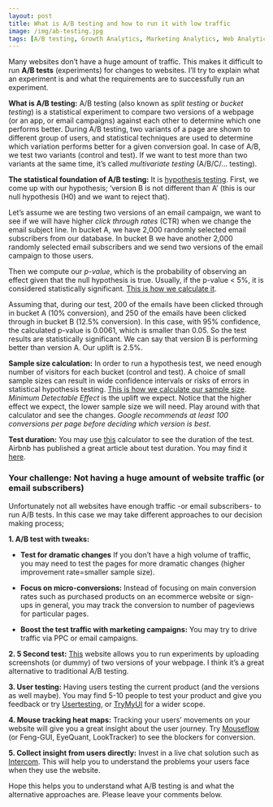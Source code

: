 ```yaml
---
layout: post
title: What is A/B testing and how to run it with low traffic 
image: /img/ab-testing.jpg
tags: [A/B testing, Growth Analytics, Marketing Analytics, Web Analytics, Conversion, Optimisation]
---
```


Many websites don’t have a huge amount of traffic. This makes it difficult to run **A/B tests** (experiments) for changes to websites. I’ll try to explain what an experiment is and what the requirements are to successfully run an experiment.
 
**What is A/B testing:** A/B testing (also known as *split testing* or *bucket testing*) is a statistical experiment to compare two versions of a webpage (or an app, or email campaigns) against each other to determine which one performs better. During A/B testing, two variants of a page are shown to different group of users, and statistical techniques are used to determine which variation performs better for a given conversion goal. In case of A/B, we test two variants (control and test). If we want to test more than two variants at the same time, it’s called *multivariate testing* (A/B/C/… testing).
 
**The statistical foundation of A/B testing:** It is [hypothesis testing](https://en.wikipedia.org/wiki/Statistical_hypothesis_testing). First, we come up with our hypothesis; ‘version B is not different than A’ (this is our null hypothesis (H0) and we want to reject that).

Let’s assume we are testing two versions of an email campaign, we want to see if we will have higher *click through rates* (CTR) when we change the email subject line. In bucket A, we have 2,000 randomly selected email subscribers from our database. In bucket B we have another 2,000 randomly selected email subscribers and we send two versions of the email campaign to those users.
 
Then we compute our *p-value*, which is the probability of observing an effect given that the null hypothesis is true. Usually, if the p-value < 5%, it is considered statistically significant. [This is how we calculate it](https://abtestguide.com/calc/).

Assuming that, during our test, 200 of the emails have been clicked through in bucket A (10% conversion), and 250 of the emails have been clicked through in bucket B (12.5% conversion). In this case, with 95% confidence, the calculated p-value is 0.0061, which is smaller than 0.05. So the test results are statistically significant. We can say that version B is performing better than version A. Our uplift is 2.5%.
 
**Sample size calculation:** In order to run a hypothesis test, we need enough number of visitors for each bucket (control and test). A choice of small sample sizes can result in wide confidence intervals or risks of errors in statistical hypothesis testing. [This is how we calculate our sample size](https://www.optimizely.com/sample-size-calculator/?conversion=2&effect=10&significance=95). *Minimum Detectable Effect* is the uplift we expect. Notice that the higher effect we expect, the lower sample size we will need. Play around with that calculator and see the changes. *Google recommends at least 100 conversions per page before deciding which version is best*.
 
**Test duration:** You may use [this](https://vwo.com/ab-split-test-duration/) calculator to see the duration of the test. Airbnb has published a great article about test duration. You may find it [here](https://medium.com/airbnb-engineering/experiments-at-airbnb-e2db3abf39e7).
 
### Your challenge: Not having a huge amount of website traffic (or email subscribers)

Unfortunately not all websites have enough traffic -or email subscribers- to run A/B tests. In this case we may take different approaches to our decision making process;

**1. A/B test with tweaks:**

 * **Test for dramatic changes**
 If you don’t have a high volume of traffic, you may need to test the pages for more dramatic changes (higher improvement rate=smaller sample size).
 
 * **Focus on micro-conversions:**
 Instead of focusing on main conversion rates such as purchased products on an ecommerce website or sign-ups in general, you may track the conversion to number of pageviews for particular pages.
 
 * **Boost the test traffic with marketing campaigns:**
 You may try to drive traffic via PPC or email campaigns.
 
**2. 5 Second test:**
[This](https://fivesecondtest.com/) website allows you to run experiments by uploading screenshots (or dummy) of two versions of your webpage. I think it’s a great alternative to traditional A/B testing. 
 
**3. User testing:**
Having users testing the current product (and the versions as well maybe). You may find 5-10 people to test your product and give you feedback or try [Usertesting](http://www.usertesting.com/), or [TryMyUI](http://www.trymyui.com/) for a wider scope.
 
**4. Mouse tracking heat maps:**
Tracking your users’ movements on your website will give you a great insight about the user journey. Try [Mouseflow](https://mouseflow.com/) (or Feng-GUI, EyeQuant, LookTracker) to see the blockers for conversion.
 
**5. Collect insight from users directly:**
Invest in a live chat solution such as [Intercom](https://www.intercom.com/live-chat). This will help you to understand the problems your users face when they use the website.
 
Hope this helps you to understand what A/B testing is and what the alternative approaches are. Please leave your comments below.

